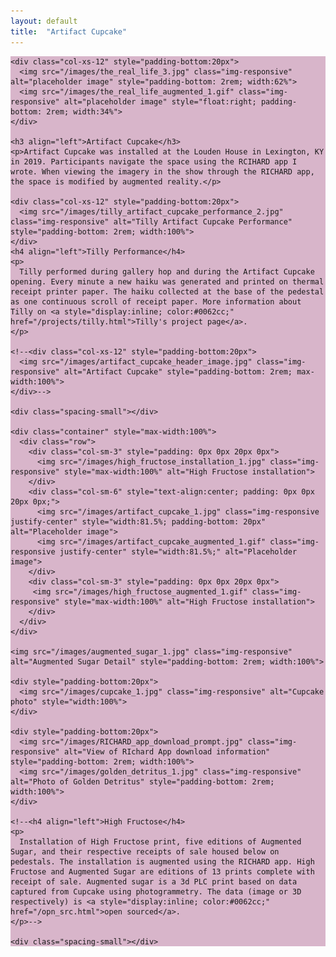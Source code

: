 ```yaml
---
layout: default
title:  "Artifact Cupcake"
---
```


<div class="row justify-center" style="background-color: #d8b5ca;">
  <div class="right">

    <div class="col-xs-12" style="padding-bottom:20px">
      <img src="/images/the_real_life_3.jpg" class="img-responsive" alt="placeholder image" style="padding-bottom: 2rem; width:62%">
      <img src="/images/the_real_life_augmented_1.gif" class="img-responsive" alt="placeholder image" style="float:right; padding-bottom: 2rem; width:34%">
    </div>

    <h3 align="left">Artifact Cupcake</h3>
    <p>Artifact Cupcake was installed at the Louden House in Lexington, KY in 2019. Participants navigate the space using the RCIHARD app I wrote. When viewing the imagery in the show through the RICHARD app, the space is modified by augmented reality.</p>

    <div class="col-xs-12" style="padding-bottom:20px">
      <img src="/images/tilly_artifact_cupcake_performance_2.jpg" class="img-responsive" alt="Tilly Artifact Cupcake Performance" style="padding-bottom: 2rem; width:100%">
    </div>
    <h4 align="left">Tilly Performance</h4>
    <p>
      Tilly performed during gallery hop and during the Artifact Cupcake opening. Every minute a new haiku was generated and printed on thermal receipt printer paper. The haiku collected at the base of the pedestal as one continuous scroll of receipt paper. More information about Tilly on <a style="display:inline; color:#0062cc;" href="/projects/tilly.html">Tilly's project page</a>.
    </p>

    <!--<div class="col-xs-12" style="padding-bottom:20px">
      <img src="/images/artifact_cupcake_header_image.jpg" class="img-responsive" alt="Artifact Cupcake" style="padding-bottom: 2rem; max-width:100%">
    </div>-->

    <div class="spacing-small"></div>

    <div class="container" style="max-width:100%">
      <div class="row">
        <div class="col-sm-3" style="padding: 0px 0px 20px 0px">
          <img src="/images/high_fructose_installation_1.jpg" class="img-responsive" style="max-width:100%" alt="High Fructose installation">
        </div>
        <div class="col-sm-6" style="text-align:center; padding: 0px 0px 20px 0px;">
          <img src="/images/artifact_cupcake_1.jpg" class="img-responsive justify-center" style="width:81.5%; padding-bottom: 20px" alt="Placeholder image">
          <img src="/images/artifact_cupcake_augmented_1.gif" class="img-responsive justify-center" style="width:81.5%;" alt="Placeholder image">
        </div>
        <div class="col-sm-3" style="padding: 0px 0px 20px 0px">
         <img src="/images/high_fructose_augmented_1.gif" class="img-responsive" style="max-width:100%" alt="High Fructose installation">
        </div>
      </div>
    </div>

    <img src="/images/augmented_sugar_1.jpg" class="img-responsive" alt="Augmented Sugar Detail" style="padding-bottom: 2rem; width:100%">

    <div style="padding-bottom:20px">
      <img src="/images/cupcake_1.jpg" class="img-responsive" alt="Cupcake photo" style="width:100%">
    </div>

    <div style="padding-bottom:20px">
      <img src="/images/RICHARD_app_download_prompt.jpg" class="img-responsive" alt="View of RIchard App download information" style="padding-bottom: 2rem; width:100%">
      <img src="/images/golden_detritus_1.jpg" class="img-responsive" alt="Photo of Golden Detritus" style="padding-bottom: 2rem; width:100%">
    </div>

    <!--<h4 align="left">High Fructose</h4>
    <p>
      Installation of High Fructose print, five editions of Augmented Sugar, and their respective receipts of sale housed below on pedestals. The installation is augmented using the RICHARD app. High Fructose and Augmented Sugar are editions of 13 prints complete with receipt of sale. Augmented sugar is a 3d PLC print based on data captured from Cupcake using photogrammetry. The data (image or 3D respectively) is <a style="display:inline; color:#0062cc;" href="/opn_src.html">open sourced</a>.
    </p>-->

    <div class="spacing-small"></div>

  </div>
</div>

<!--



  <h4 align="left">High Fructose</h4>
  <p>
    Installation of High Fructose print, five editions of Augmented Sugar, and their respective receipts of sale housed below on pedestals. The installation is augmented using the RICHARD app. High Fructose and Augmented Sugar are editions of 13 prints complete with receipt of sale. Augmented sugar is a 3d PLC print based on data captured from Cupcake using photogrammetry. The data (image or 3D respectively) is <a style="display:inline; color:#0062cc;" href="/opn_src.html">open sourced</a>.
  </p>

  <div class="spacing-small"></div>

  <h4 align="left">The Real Life</h4>

  <div class="col-xs-12" style="padding-bottom:20px">
    <img src="/images/the_real_life_3.jpg" class="img-responsive" alt="placeholder image" style="padding-bottom: 2rem; max-width:62%">
    <img src="/images/the_real_life_augmented_1.gif" class="img-responsive" alt="placeholder image" style="padding-bottom: 2rem; max-width:34%">
  </div>
  <p>
    Installation. The Real Life print (edition of 13 with receipt of sale, open source image), receipt of sale, lamp, and incomplete 3d print of cupcake housed in gift box.
  </p>

  <div class="spacing-small"></div>

  <div class="col-xs-12" style="padding-bottom:20px">
    <img src="/images/cupcake_1.jpg" class="img-responsive" alt="Cupcake photo" style="padding-bottom: 2rem; width:100%">
  </div>
  <h4 align="left">Cupcake</h4>
  <p>
    Purchased from local bakery. All of the cupcake imagery in the show was derived from 3D and 2D data captured from this cupcake using photography and photogrammetry.
  </p>

  <h4 align="left">Additional Images</h4>
  <div class="col-xs-12" style="padding-bottom:20px">
    <img src="/images/RICHARD_app_download_prompt.jpg" class="img-responsive" alt="View of RIchard App download information" style="padding-bottom: 2rem; width:100%">
    <img src="/images/golden_detritus_1.jpg" class="img-responsive" alt="Photo of Golden Detritus" style="padding-bottom: 2rem; width:100%">
  </div>

  <h4 align="left">Open Source Initiative and Editioning</h4>
  <p>
    The images used in Artifact Cupcake for AR augmentation, as well as the 3D data captured from Cupcake, are free under an MIT open source license for anyone to download and print They can be found on the <a style="display:inline; color:#0062cc;" href="http://localhost:4000/open_source_images.html">Open Source page</a>. A 13 print edition of each image/model is also available for purchase complete with Receipt of Sale and edition number.
  </p>

</div>
-->
